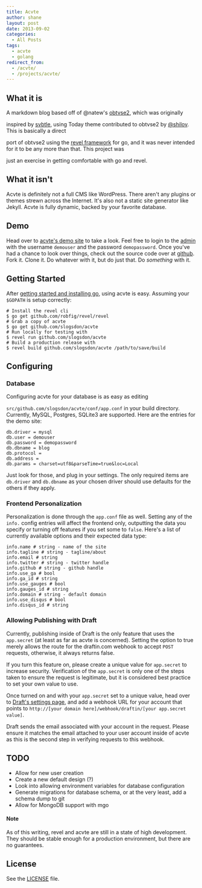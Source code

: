 ```yaml
---
title: Acvte
author: shane
layout: post
date: 2013-09-02
categories:
  - All Posts
tags:
  - acvte
  - golang
redirect_from:
  - /acvte/
  - /projects/acvte/
---
```


## What it is

A markdown blog based off of @natew's [obtvse2][1], which was originally

inspired by [svbtle][2], using Today theme contributed to obtvse2 by [@shilov][3]. This is basically a direct

port of obtvse2 using the [revel framework][4] for go, and it was never intended for it to be any more than that. This project was

just an exercise in getting comfortable with go and revel.

<!--more-->

## What it isn't

Acvte is definitely not a full CMS like WordPress. There aren't any plugins or themes strewn across the Internet. It's also not a static site generator like Jekyll. Acvte is fully dynamic, backed by your favorite database.

## Demo

Head over to [acvte's demo site][5] to take a look. Feel free to login to the [admin][6] with the username `demouser` and the password `demopassword`. Once you've had a chance to look over things, check out the source code over at [github][7]. Fork it. Clone it. Do whatever with it, but do just that. Do _something_ with it.

## Getting Started

After [getting started and installing go][8], using acvte is easy. Assuming your `$GOPATH` is setup correctly:

    # Install the revel cli
    $ go get github.com/robfig/revel/revel
    # Grab a copy of acvte
    $ go get github.com/slogsdon/acvte
    # Run locally for testing with
    $ revel run github.com/slogsdon/acvte
    # Build a production release with
    $ revel build github.com/slogsdon/acvte /path/to/save/build


## Configuring

### Database

Configuring acvte for your database is as easy as editing

`src/github.com/slogsdon/acvte/conf/app.conf` in your build directory. Currently, MySQL, Postgres, SQLite3 are supported. Here are the entries for the demo site:

    db.driver = mysql
    db.user = demouser
    db.password = demopassword
    db.dbname = blog
    db.protocol =
    db.address =
    db.params = charset=utf8&parseTime=true&loc=Local


Just look for those, and plug in your settings. The only required items are `db.driver` and `db.dbname` as your chosen driver should use defaults for the others if they apply.

### Frontend Personalization

Personalization is done through the `app.conf` file as well. Setting any of the `info.` config entries will affect the frontend only, outputting the data you specify or turning off features if you set some to `false`. Here's a list of currently available options and their expected data type:

    info.name # string - name of the site
    info.tagline # string - tagline/about
    info.email # string
    info.twitter # string - twitter handle
    info.github # string - github handle
    info.use_ga # bool
    info.ga_id # string
    info.use_gauges # bool
    info.gauges_id # string
    info.domain # string - default domain
    info.use_disqus # bool
    info.disqus_id # string


### Allowing Publishing with Draft

Currently, publishing inside of Draft is the only feature that uses the `app.secret` (at least as far as acvte is concerned). Setting the option to true merely allows the route for the draftin.com webhook to accept `POST` requests, otherwise, it always returns false.

If you turn this feature on, please create a unique value for `app.secret` to increase security. Verification of the `app.secret` is only one of the steps taken to ensure the request is legitimate, but it is considered best practice to set your own value to use.

Once turned on and with your `app.secret` set to a unique value, head over to [Draft's settings page][9], and add a webhook URL for your account that points to `http://[your domain here]/webhook/draftin/[your app.secret value]`.

Draft sends the email associated with your account in the request. Please ensure it matches the email attached to your user account inside of acvte as this is the second step in verifying requests to this webhook.

## TODO

  * Allow for new user creation
  * Create a new default design (?)
  * Look into allowing environment variables for database configuration
  * Generate migrations for database schema, or at the very least, add a schema dump to git
  * Allow for MongoDB support with mgo

#### Note

As of this writing, revel and acvte are still in a state of high development. They should be stable enough for a production environment, but there are no guarantees.

## License

See the [LICENSE][10] file.

 [1]: https://github.com/natew/obtvse2
 [2]: https://svbtle.com
 [3]: https://github.com/shilov
 [4]: http://robfig.github.io/revel/
 [5]: http://acvte.shanelogsdon.com
 [6]: http://acvte.shanelogsdon.com/admin
 [7]: https://github.com/slogsdon/acvte
 [8]: http://golang.org/doc/install
 [9]: https://draftin.com/publishers
 [10]: https://github.com/slogsdon/acvte/blob/master/LICENSE
